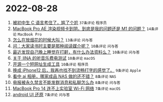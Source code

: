 # 2022-08-28

1. [被初中生 C 语言考住了，尴了个尬](https://www.v2ex.com/t/875942) `37条评论` `程序员`
1. [MacBook Pro AE 渲染视频卡到阴，到底是我的问题还是 M1 的问题？](https://www.v2ex.com/t/875932) `14条评论` `MacBook Pro`
1. [怎么在放烟花的时候大叫？](https://www.v2ex.com/t/875930) `13条评论` `问与答`
1. [问：大家读书时主要是那种阅读媒介呢？](https://www.v2ex.com/t/875948) `10条评论` `问与答`
1. [最近发现自己晚上睡觉在打鼾，有什么办法资料么？](https://www.v2ex.com/t/875945) `10条评论` `问与答`
1. [关于 IINA 的听音乐费电测试](https://www.v2ex.com/t/875926) `10条评论` `macOS`
1. [开源一个短网址生成工具](https://www.v2ex.com/t/875924) `10条评论` `程序员`
1. [换成 iPhone12 后，我再也找不到流畅打字的感觉了。](https://www.v2ex.com/t/875954) `9条评论` `Apple`
1. [看中 ai 相册，哪家成品 NAS 做的还不错？](https://www.v2ex.com/t/875949) `8条评论` `NAS`
1. [电报被永久禁言不能发群消息和私聊怎么办](https://www.v2ex.com/t/875938) `8条评论` `问与答`
1. [MacBook Pro 14 连不上实验室 Wi-Fi 网络](https://www.v2ex.com/t/875931) `7条评论` `macOS`
1. [android UI 还原](https://www.v2ex.com/t/875925) `7条评论` `问与答`
